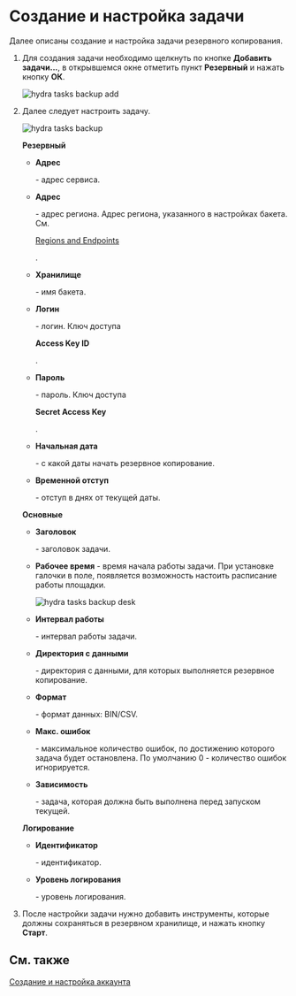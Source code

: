 # Создание и настройка задачи

Далее описаны создание и настройка задачи резервного копирования.

1. Для создания задачи необходимо щелкнуть по кнопке **Добавить задачи...**, в открывшемся окне отметить пункт **Резервный** и нажать кнопку **ОК**.

   ![hydra tasks backup add](~/images/hydra_tasks_backup_add.png)
2. Далее следует настроить задачу.

   ![hydra tasks backup](~/images/hydra_tasks_backup.png)

   **Резервный**
   - **Адрес**

      \- адрес сервиса. 
   - **Адрес**

      \- адрес региона. Адрес региона, указанного в настройках бакета. См. 

     [Regions and Endpoints](https://docs.aws.amazon.com/general/latest/gr/rande.html#s3_region)

     . 
   - **Хранилище**

      \- имя бакета. 
   - **Логин**

      \- логин. Ключ доступа 

     **Access Key ID**

     . 
   - **Пароль**

      \- пароль. Ключ доступа 

     **Secret Access Key**

     . 
   - **Начальная дата**

      \- с какой даты начать резервное копирование. 
   - **Временной отступ**

      \- отступ в днях от текущей даты. 

   **Основные**
   - **Заголовок**

      \- заголовок задачи. 
   - **Рабочее время** \- время начала работы задачи. При установке галочки в поле, появляется возможность настоить расписание работы площадки.

     ![hydra tasks backup desk](~/images/hydra_tasks_backup_desk.png)
   - **Интервал работы**

      \- интервал работы задачи. 
   - **Директория с данными**

      \- директория с данными, для которых выполняется резервное копирование. 
   - **Формат**

      \- формат данных: BIN\/CSV. 
   - **Макс. ошибок**

      \- максимальное количество ошибок, по достижению которого задача будет остановлена. По умолчанию 0 \- количество ошибок игнорируется. 
   - **Зависимость**

      \- задача, которая должна быть выполнена перед запуском текущей. 

   **Логирование**
   - **Идентификатор**

      \- идентификатор. 
   - **Уровень логирования**

      \- уровень логирования. 
3. После настройки задачи нужно добавить инструменты, которые должны сохраняться в резервном хранилище, и нажать кнопку **Старт**.

## См. также

[Создание и настройка аккаунта](HydraBackup_account.md)
